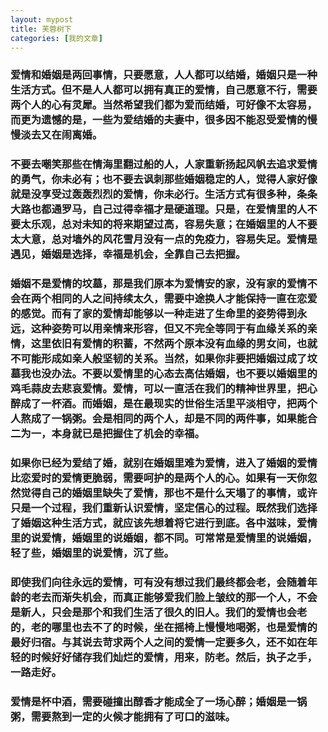 ```yaml
---
layout: mypost
title: 芙蓉树下
categories: [我的文章]
---
```

 ###  爱情和婚姻是两回事情，只要愿意，人人都可以结婚，婚姻只是一种生活方式。但不是人人都可以拥有真正的爱情，自己愿意不行，需要两个人的心有灵犀。当然希望我们都为爱而结婚，可好像不太容易，而更为遗憾的是，一些为爱结婚的夫妻中，很多因不能忍受爱情的慢慢淡去又在闹离婚。
###  不要去嘲笑那些在情海里翻过船的人，人家重新扬起风帆去追求爱情的勇气，你未必有；也不要去讽刺那些婚姻稳定的人，觉得人家好像就是没享受过轰轰烈烈的爱情，你未必行。生活方式有很多种，条条大路也都通罗马，自己过得幸福才是硬道理。只是，在爱情里的人不要太乐观，总对未知的将来期望过高，容易失意；在婚姻里的人不要太大意，总对墙外的风花雪月没有一点的免疫力，容易失足。爱情是遇见，婚姻是选择，幸福是机会，全靠自己去把握。
### 婚姻不是爱情的坟墓，那是我们原本为爱情安的家，没有家的爱情不会在两个相同的人之间持续太久，需要中途换人才能保持一直在恋爱的感觉。而有了家的爱情却能够以一种走进了生命里的姿势得到永远，这种姿势可以用亲情来形容，但又不完全等同于有血缘关系的亲情，这里依旧有爱情的积蓄，不然两个原本没有血缘的男女间，也就不可能形成如亲人般坚韧的关系。当然，如果你非要把婚姻过成了坟墓我也没办法。不要以爱情里的心态去高估婚姻，也不要以婚姻里的鸡毛蒜皮去悲哀爱情。爱情，可以一直活在我们的精神世界里，把心醉成了一杯酒。而婚姻，是在最现实的世俗生活里平淡相守，把两个人熬成了一锅粥。会是相同的两个人，却是不同的两件事，如果能合二为一，本身就已是把握住了机会的幸福。
### 如果你已经为爱结了婚，就别在婚姻里难为爱情，进入了婚姻的爱情比恋爱时的爱情更脆弱，需要呵护的是两个人的心。如果有一天你忽然觉得自己的婚姻里缺失了爱情，那也不是什么天塌了的事情，或许只是一个过程，我们重新认识爱情，坚定信心的过程。既然我们选择了婚姻这种生活方式，就应该先想着将它进行到底。各中滋味，爱情里的说爱情，婚姻里的说婚姻，都不同。可常常是爱情里的说婚姻，轻了些，婚姻里的说爱情，沉了些。
### 即使我们向往永远的爱情，可有没有想过我们最终都会老，会随着年龄的老去而渐失机会，而真正能够爱我们脸上皱纹的那一个人，不会是新人，只会是那个和我们生活了很久的旧人。我们的爱情也会老的，老的哪里也去不了的时候，坐在摇椅上慢慢地喝粥，也是爱情的最好归宿。与其说去苛求两个人之间的爱情一定要多久，还不如在年轻的时候好好储存我们灿烂的爱情，用来，防老。然后，执子之手，一路走好。
### 爱情是杯中酒，需要碰撞出醇香才能成全了一场心醉；婚姻是一锅粥，需要熬到一定的火候才能拥有了可口的滋味。